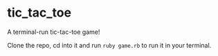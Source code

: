 # tic_tac_toe
A terminal-run tic-tac-toe game!

Clone the repo, cd into it and run `ruby game.rb` to run it in your terminal.
